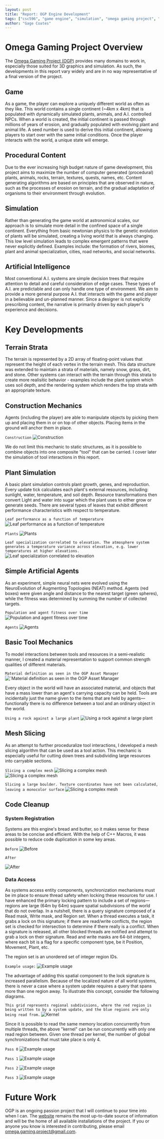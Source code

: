 ```yaml
---
layout: post
title: "Report: OGP Engine Development"
tags: ["csc596", "game engine", "simulation", "omega gaming project", "report"]
author: "Gage Coates"
---
```


# Omega Gaming Project Overview

The [Omega Gaming Project (OGP)](https://www.omega-gaming-project.org) provides many domains to work in, especially those suited for 3D graphics and simulation. As such, the developments in this report vary widely and are in no way representative of a final version of the project.  

## Game

As a game, the player can explore a uniquely different world as often as they like. This world contains a single continent (~4km x 4km) that is populated with dynamically simulated plants, animals, and A.I. controlled NPCs. When a world is created, the initial continent is passed through millions of years of erosion, and gradually populated with evolving plant and animal life. A seed number is used to derive this initial continent, allowing players to start over with the same initial conditions. Once the player interacts with the world, a unique state will emerge.

## Procedural Content

Due to the ever increasing high budget nature of game development, this project aims to maximize the number of computer generated (procedural) plants, animals, rocks, terrain, textures, quests, names, etc. Content generating algorithms are based on principles that are observed in nature, such as the processes of erosion on terrain, and the gradual adaptation of organisms to their environment through evolution.

## Simulation

Rather than generating the game world at astronomical scales, our approach is to simulate more detail in the confined space of a single continent. Everything from basic newtonian physics to the genetic evolution of plants will be simulated, creating a living world that is always changing. This low level simulation leads to complex emergent patterns that were never explicitly defined. Examples include: the formation of rivers, biomes, plant and animal specialization, cities, road networks, and social networks.

## Artificial Intelligence

Most conventional A.I. systems are simple decision trees that require attention to detail and careful consideration of edge cases. These types of A.I. are predictable and can only handle one type of environment. We aim to provide a more general purpose A.I. that interacts with the game and player in a believable and un-planned manner. Since a designer is not explicitly prescribing content, the narrative is primarily driven by each player's experience and decisions.

# Key Developments

## Terrain Strata

The terrain is represented by a 2D array of floating-point values that represent the height of each vertex in the terrain mesh. This data structure was extended to maintain a strata of materials, namely snow, grass, dirt, and stone. Other systems can interact with the terrain through this strata to create more realisitic behavior - examples include the plant system which uses soil depth, and the rendering system which renders the top strata with an appropriate texture.

## Construction Mechanics

Agents (including the player) are able to manipulate objects by picking them up and placing them in or on top of other objects. Placing items in the ground will anchor them in place.

`Construction`
![Construction](/assets/2019-12-12-report-ogp-engine-development/construction.jpg)

We do not limit this mechanic to static structures, as it is possible to combine objects into one composite "tool" that can be carried. I cover later the simulation of tool interactions in this report.

## Plant Simulation

A basic plant simulation controls plant growth, genes, and reproduction. Every update tick calculates each plant's external resources, including: sunlight, water, temperature, and soil depth. Resource transformations then convert Light and water into sugar which the plant uses to either grow or generate seeds. There are several types of leaves that exhibit different performance characteristics with respect to temperature.

`Leaf performance as a function of temperature`
![Leaf performance as a function of temperature](/assets/2019-12-12-report-ogp-engine-development/leaf_functions.png)

`Plants`
![Plants](/assets/2019-12-12-report-ogp-engine-development/plants.png)

`Leaf specialization correlated to elevation. The atmosphere system generates a temperature variance across elevation, e.g. lower temperatures at higher elevations.`
![Leaf specialization correlated to elevation](/assets/2019-12-12-report-ogp-engine-development/plant_specialization.png)

## Simple Artificial Agents

As an experiment, simple neural nets were evolved using the NeuroEvolution of Augmenting Topologies (NEAT) method. Agents (red boxes) were given angle and distance to the nearest target (green spheres), while the fitness was determined by summing the number of collected targets.

`Population and agent fitness over time`
![Population and agent fitness over time](/assets/2019-12-12-report-ogp-engine-development/fitness.png)

`Agents`
![Agents](/assets/2019-12-12-report-ogp-engine-development/agents.jpg)

## Basic Tool Mechanics

To model interactions between tools and resources in a semi-realistic manner, I created a material representation to support common strength qualities of different materials.

`Material definition as seen in the OGP Asset Manager`
![`Material definition as seen in the OGP Asset Manager](/assets/2019-12-12-report-ogp-engine-development/material.png)

Every object in the world will have an associated material, and objects that have a mass lower than an agent's carrying capacity can be held. Tools are incidentally just the name given to the items that are held by agents—functionally there is no difference between a tool and an ordinary object in the world.

`Using a rock against a large plant`
![Using a rock against a large plant](/assets/2019-12-12-report-ogp-engine-development/tools.jpg)

## Mesh Slicing

As an attempt to further proceduralize tool interactions, I developed a mesh slicing algorithm that can be used as a tool action. This mechanic is especially useful for cutting down trees and subdividing large resources into carryable sections.

`Slicing a complex mesh`
![Slicing a complex mesh](/assets/2019-12-12-report-ogp-engine-development/slice2.png)
![Slicing a complex mesh](/assets/2019-12-12-report-ogp-engine-development/slice1.png)

`Slicing a large boulder. Texture coordinates have not been calculated, leaving a monocolor surface`
![Slicing a complex mesh](/assets/2019-12-12-report-ogp-engine-development/slice3.jpg)

## Code Cleanup

### System Registration

Systems are this engine's bread and butter, so it makes sense for these areas to be concise and efficient. With the help of C++ Macros, it was possible to reduce code duplication in some key areas.

`Before`
![Before](/assets/2019-12-12-report-ogp-engine-development/systems_messy.png)

`After`

![After](/assets/2019-12-12-report-ogp-engine-development/systems_clean.png)

### Data Access

As systems access entity components, synchronization mechanisms must be im place to ensure thread safety when locking these resources for use. I have enhanced the primary locking pattern to include a set of regions—regions are large (64m by 64m) square spatial subdivisions of the world that do not overlap. In a nutshell, there is a query signature composed of a Read mask, Write mask, and Region set. When a thread executes a task, it grabs a lock on this signature; if there are read/write conflicts, the region set is checked for intersection to determine if there really is a conflict. When a signature is released, all other blocked threads are notified and attempt to grab a lock on their signature. Read and write masks are 64-bit integers, where each bit is a flag for a specific component type, be it Position, Movement, Plant, etc.

The region set is an unordered set of integer region IDs. 

`Example usage:`
![Example usage](/assets/2019-12-12-report-ogp-engine-development/data_access.png)

The advantage of adding this spatial component to the lock signature is increased parallelism. Because of the localized nature of all world systems, there is never a case where a system update requires a query that spans more than one region away. To illustrate this concept, consider the following diagrams.

`This grid represents regional subdivisions, where the red region is being written to by a system update, and the blue regions are only being read from.`
![Kernel](/assets/2019-12-12-report-ogp-engine-development/data_access_kernel.png)

Since it is possible to read the same memory location concurrently from multiple threads, the above "kernel" can be run concurrently with only one read region between. Given one thread per kernel, the number of global synchronizations that must take place is only 4.

`Pass 0`
![Example usage](/assets/2019-12-12-report-ogp-engine-development/data_access_0.png)

`Pass 1`
![Example usage](/assets/2019-12-12-report-ogp-engine-development/data_access_1.png)

`Pass 2`
![Example usage](/assets/2019-12-12-report-ogp-engine-development/data_access_2.png)

`Pass 3`
![Example usage](/assets/2019-12-12-report-ogp-engine-development/data_access_3.png)

# Future Work

OGP is an ongoing passion project that I will continue to pour time into when I can. The [website](https://www.omega-gaming-project.org) remains the most up-to-date source of information and will be the home of all available installations of the project. If you or anyone you know is interested in contributing, please email <omega.gaming.project@gmail.com>.